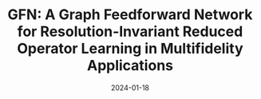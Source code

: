 ---
title: "GFN: A Graph Feedforward Network for Resolution-Invariant Reduced Operator Learning in Multifidelity Applications"
collection: publications
permalink: /publication/2024-01-18-GFN-A-Graph-Feedforward-Network-for-Resolution-Invariant-Reduced-Operator-Learning-in-Multifidelity-Applications
date: 2024-01-18
item: 14
venue: 'Computer Methods in Applied Mechanics and Engineering'
paperurl: 'https://doi.org/10.1016/j.cma.2024.117458'
authors: 'Oisin Morrison, Federico Pichi, Jan Hesthaven'
pubsource: 'journal'
biblio: >
    @article{MorrisonGFNGraphFeedforward2024a,\
    
    title = {{{GFN}}: {{A}} Graph Feedforward Network for Resolution-Invariant Reduced Operator Learning in Multifidelity Applications},\
    
    shorttitle = {{{GFN}}},\
    
    author = {Morrison, Oisin M. and Pichi, Federico and Hesthaven, Jan S.},\
    
    year = {2024},\
    
    journal = {Computer Methods in Applied Mechanics and Engineering},\
    
    volume = {432},\
    
    pages = {117458},\
    
    doi = {10.1016/j.cma.2024.117458}
    }
---